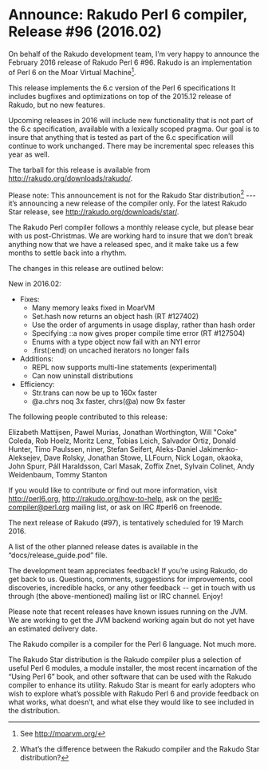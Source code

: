 # Announce: Rakudo Perl 6 compiler, Release #96 (2016.02)

On behalf of the Rakudo development team, I’m very happy to announce the
February 2016 release of Rakudo Perl 6 #96. Rakudo is an implementation of
Perl 6 on the Moar Virtual Machine[^1].

This release implements the 6.c version of the Perl 6 specifications
It includes bugfixes and optimizations on top of
the 2015.12 release of Rakudo, but no new features.

Upcoming releases in 2016 will include new functionality that is not
part of the 6.c specification, available with a lexically scoped
pragma. Our goal is to insure that anything that is tested as part of the
6.c specification will continue to work unchanged. There may be incremental
spec releases this year as well.

The tarball for this release is available from <http://rakudo.org/downloads/rakudo/>.

Please note: This announcement is not for the Rakudo Star
distribution[^2] --- it’s announcing a new release of the compiler
only. For the latest Rakudo Star release, see
<http://rakudo.org/downloads/star/>.

The Rakudo Perl compiler follows a monthly release cycle, but please bear
with us post-Christmas. We are working hard to insure that we don’t break
anything now that we have a released spec, and it make take us a few months
to settle back into a rhythm.

The changes in this release are outlined below:

New in 2016.02:
 + Fixes:
   + Many memory leaks fixed in MoarVM
   + Set.hash now returns an object hash (RT #127402)
   + Use the order of arguments in usage display, rather than hash order
   + Specifying ::a now gives proper compile time error (RT #127504)
   + Enums with a type object now fail with an NYI error
   + .first(:end) on uncached iterators no longer fails
 + Additions:
   + REPL now supports multi-line statements (experimental)
   + Can now uninstall distributions
 + Efficiency:
   + Str.trans can now be up to 160x faster
   + @a.chrs noq 3x faster, chrs(@a) now 9x faster

The following people contributed to this release:

Elizabeth Mattijsen, Pawel Murias, Jonathan Worthington, Will "Coke" Coleda,
Rob Hoelz, Moritz Lenz, Tobias Leich, Salvador Ortiz, Donald Hunter,
Timo Paulssen, niner, Stefan Seifert, Aleks-Daniel Jakimenko-Aleksejev,
Dave Rolsky, Jonathan Stowe, LLFourn, Nick Logan, okaoka, John Spurr,
Páll Haraldsson, Carl Masak, Zoffix Znet, Sylvain Colinet, Andy Weidenbaum,
Tommy Stanton

If you would like to contribute or find out more information, visit
<http://perl6.org>, <http://rakudo.org/how-to-help>, ask on the
<perl6-compiler@perl.org> mailing list, or ask on IRC #perl6 on freenode.

The next release of Rakudo (#97), is tentatively scheduled for 19 March 2016.

A list of the other planned release dates is available in the
“docs/release_guide.pod” file.

The development team appreciates feedback! If you’re using Rakudo, do
get back to us. Questions, comments, suggestions for improvements, cool
discoveries, incredible hacks, or any other feedback -- get in touch with
us through (the above-mentioned) mailing list or IRC channel. Enjoy!

Please note that recent releases have known issues running on the JVM.
We are working to get the JVM backend working again but do not yet have
an estimated delivery date.

[^1]: See <http://moarvm.org/>

[^2]: What’s the difference between the Rakudo compiler and the Rakudo
Star distribution?

The Rakudo compiler is a compiler for the Perl 6 language.
Not much more.

The Rakudo Star distribution is the Rakudo compiler plus a selection
of useful Perl 6 modules, a module installer, the most recent
incarnation of the “Using Perl 6” book, and other software that can
be used with the Rakudo compiler to enhance its utility. Rakudo Star
is meant for early adopters who wish to explore what’s possible with
Rakudo Perl 6 and provide feedback on what works, what doesn’t, and
what else they would like to see included in the distribution.
